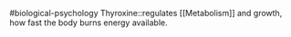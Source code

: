 #biological-psychology 
Thyroxine::regulates [[Metabolism]] and growth, how fast the body burns energy available.
<!--SR:!2023-12-21,3,250-->